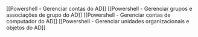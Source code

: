 [[Powershell - Gerenciar contas do AD]]
[[Powershell - Gerenciar grupos e associações de grupo do AD]]
[[Powershell - Gerenciar contas de computador do AD]]
[[Powershell - Gerenciar unidades organizacionais e objetos do AD]]
